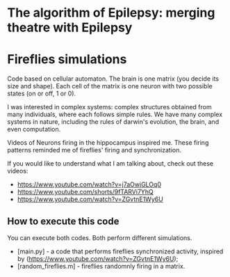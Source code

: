 # The algorithm of Epilepsy: merging theatre with Epilepsy
# Fireflies simulations

Code based on cellular automaton.
The brain is one matrix (you decide its size and shape). Each cell of the matrix is one neuron with two possible states (on or off, 1 or 0).

I was interested in complex systems: complex structures obtained from many individuals, where each follows simple rules.
We have many complex systems in nature, including the rules of darwin's evolution, the brain, and even computation.

Videos of Neurons firing in the hippocampus inspired me. These firing patterns reminded me of fireflies' firing and synchronization.

If you would like to understand what I am talking about, check out these videos:
- https://www.youtube.com/watch?v=j7aOwjGLOq0
- https://www.youtube.com/shorts/9fTARVi7YhQ
- https://www.youtube.com/watch?v=ZGvtnE1Wy6U 


## How to execute this code

You can execute both codes. Both perform different simulations. 

- [main.py] - a code that performs fireflies synchronized activity, inspired by (https://www.youtube.com/watch?v=ZGvtnE1Wy6U);
- [random_fireflies.m] - fireflies randomnly firing in a matrix.
